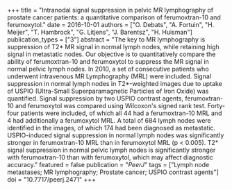 +++
title = "Intranodal signal suppression in pelvic MR lymphography of prostate cancer patients: a quantitative comparison of ferumoxtran-10 and ferumoxytol."
date = 2016-10-01
authors = ["O. Debats", "A. Fortuin", "H. Meijer", "T. Hambrock", "G. Litjens", "J. Barentsz", "H. Huisman"]
publication_types = ["3"]
abstract = "The key to MR lymphography is suppression of T2* MR signal in normal lymph nodes, while retaining high signal in metastatic nodes. Our objective is to quantitatively compare the ability of ferumoxtran-10 and ferumoxytol to suppress the MR signal in normal pelvic lymph nodes. In 2010, a set of consecutive patients who underwent intravenous MR Lymphography (MRL) were included. Signal suppression in normal lymph nodes in T2*-weighted images due to uptake of USPIO (Ultra-Small Superparamagnetic Particles of Iron Oxide) was quantified. Signal suppression by two USPIO contrast agents, ferumoxtran-10 and ferumoxytol was compared using Wilcoxon's signed rank test. Forty-four patients were included, of which all 44 had a ferumoxtran-10 MRL and 4 had additionally a ferumoxytol MRL. A total of 684 lymph nodes were identified in the images, of which 174 had been diagnosed as metastatic. USPIO-induced signal suppression in normal lymph nodes was significantly stronger in ferumoxtran-10 MRL than in ferumoxytol MRL (p < 0.005). T2* signal suppression in normal pelvic lymph nodes is significantly stronger with ferumoxtran-10 than with ferumoxytol, which may affect diagnostic accuracy."
featured = false
publication = "*PeerJ*"
tags = ["Lymph node metastases; MR lymphography; Prostate cancer; USPIO contrast agents"]
doi = "10.7717/peerj.2471"
+++

